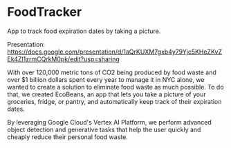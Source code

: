 # FoodTracker
App to track food expiration dates by taking a picture. 

Presentation: https://docs.google.com/presentation/d/1aQrKUXM7gxb4y79Yjc5KHeZKvZEk4ZI1zrmCQrkM0pk/edit?usp=sharing

With over 120,000 metric tons of CO2 being produced by food waste and over $1 billion dollars spent every year to manage it in NYC alone, we wanted to create a solution to eliminate food waste as much possible. To do that, we created EcoBeans, an app that lets you take a picture of your groceries, fridge, or pantry, and automatically keep track of their expiration dates. 

By leveraging Google Cloud's Vertex AI Platform, we perform advanced object detection and generative tasks that help the user quickly and cheaply reduce their personal food waste.
